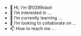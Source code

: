 - 👋 Hi, I’m @0399obot
- 👀 I’m interested in ...
- 🌱 I’m currently learning ...
- 💞️ I’m looking to collaborate on ...
- 📫 How to reach me ...

<!---
0399obot/0399obot is a ✨ special ✨ repository because its `README.md` (this file) appears on your GitHub profile.
You can click the Preview link to take a look at your changes.
--->
